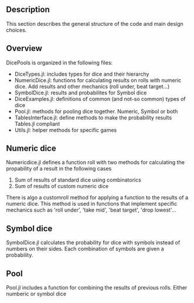 ## Description

This section describes the general structure of the code and main design choices.

## Overview

DicePools is organized in the following files:

- DiceTypes.jl: includes types for dice and their hierarchy 
- NumericDice.jl: functions for calculating results on rolls with numeric dice. Add results and other mechanics (roll under, beat target...)
- SymbolDice.jl: results and probabilites for Symbol dice
- DiceExamples.jl: definitions of common (and not-so common) types of dice
- Pool.jl: methods for pooling dice together. Numeric, Symbol or both
- TablesInterface.jl: define methods to make the probability results Tables.jl compliant
- Utils.jl: helper methods for specific games

## Numeric dice

Numericdice.jl defines a function roll with two methods for calculating the propability of a result in the following cases
1.  Sum of results of standard dice using combinatorics
2.  Sum of results of custom numeric dice

There is algo a customroll method for applying a function to the results of a numeric dice. This method is used in functions that implement specific mechanics such as 'roll under', 'take mid', 'beat target', 'drop lowest'...

## Symbol dice

SymbolDice.jl calculates the probability for dice with symbols instead of numbers on their sides. 
Each combination of symbols are given a probability.

## Pool

Pool.jl includes a function for combining the results of previous rolls. Either numberic or symbol dice